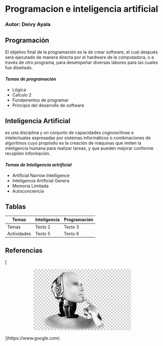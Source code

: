 # Programacion e inteligencia artificial 
### Autor: Deivy Ayala
## **Programación** 
El objetivo final de la programación es la de crear software, 
el cual después será ejecutado de manera directa por el hardware de la computadora, 
o a través de otro programa, para desempeñar diversas labores para las cuales fue diseñado.

#### *Temas de programación*
- Lógica
- Calculo 2
- Fundamentos de programar
- Principio del desarrollo de software


## **Inteligencia Artificial** 
es una disciplina y un conjunto de capacidades cognoscitivas e intelectuales expresadas por 
sistemas informáticos o combinaciones
de algoritmos cuyo propósito es la creación de máquinas que imiten la 
inteligencia humana para realizar tareas, y 
que pueden mejorar conforme recopilen información.

#### *Temas de Inteligencia artrificial*
- Artificial Narrow Intelligence
- Inteligencia Artificial Genera
- Memoria Limitada
- Autoconciencia


## Tablas
| Temas        | Inteligencia | Programación |
|--------------|--------------|--------------|
| Temas        | Texto 2      | Texto 3      |
| Actividades  | Texto 5      | Texto 6      |




## Referencias 
[<p align="center">
<img src="./Logo/artificial.png" height="200">
</p>](https://www.google.com)



